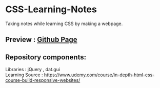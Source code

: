 # CSS-Learning-Notes
Taking notes while learning CSS by making a webpage.
## Preview : [Github Page](https://w09032222.github.io/CSS-Learning-Notes/ "Title")
  
## Repository components:
Libraries : jQuery , dat.gui  
Learning Source : https://www.udemy.com/course/in-depth-html-css-course-build-responsive-websites/
